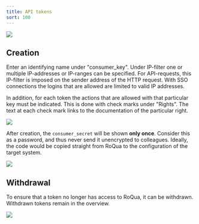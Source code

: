 ```yaml
---
title: API tokens
sort: 100
---
```


<img src="/assets/images/screenshots/admin_api_tokens_index.png" />

## Creation

Enter an identifying name under "consumer_key". Under IP-filter one or multiple IP-addresses or IP-ranges can be specified. For API-requests, this IP-filter is imposed on the sender address of the HTTP request. With SSO connections the logins that are allowed are limited to valid IP addresses.

In addition, for each token the actions that are allowed with that particular key must be indicated. This is done with check marks under "Rights". The text at each check mark links to the documentation of the particular right.

<img src="/assets/images/screenshots/admin_api_tokens_new.png" />

After creation, the `consumer_secret` will be shown **only once**. Consider this as a password, and thus never send it unencrypted to colleagues. Ideally, the code would be copied straight from RoQua to the configuration of the target system.

<img src="/assets/images/screenshots/admin_api_tokens_created.png" />

## Withdrawal

To ensure that a token no longer has access to RoQua, it can be withdrawn. Withdrawn tokens remain in the overview.

<img src="/assets/images/screenshots/admin_api_tokens_revoked.png" />

